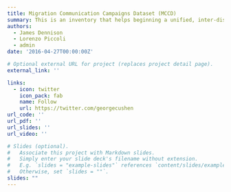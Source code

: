 ```yaml
---
title: Migration Communication Campaigns Dataset (MCCD)
summary: This is an inventory that helps beginning a unified, inter-disciplinary research agenda on migration communication campaigns (MCCs). 
authors:
  - James Dennison
  - Lorenzo Piccoli
  - admin
date: '2016-04-27T00:00:00Z'

# Optional external URL for project (replaces project detail page).
external_link: ''

links:
  - icon: twitter
    icon_pack: fab
    name: Follow
    url: https://twitter.com/georgecushen
url_code: ''
url_pdf: ''
url_slides: ''
url_video: ''

# Slides (optional).
#   Associate this project with Markdown slides.
#   Simply enter your slide deck's filename without extension.
#   E.g. `slides = "example-slides"` references `content/slides/example-slides.md`.
#   Otherwise, set `slides = ""`.
slides: ""
---
```


